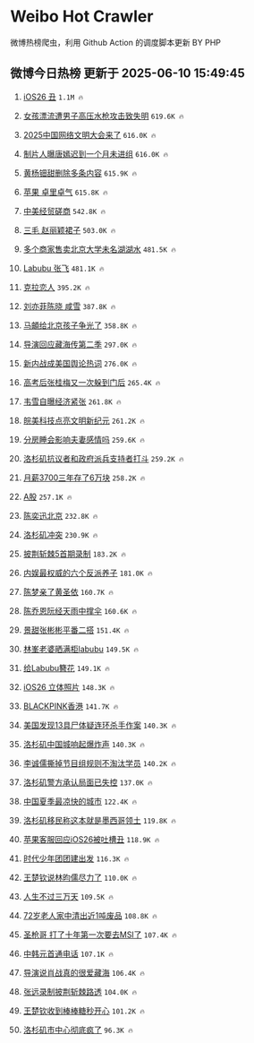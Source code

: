 # Weibo Hot Crawler 



微博热榜爬虫，利用 Github Action 的调度脚本更新 BY PHP 


## 微博今日热榜 更新于 2025-06-10 15:49:45 
1. [iOS26 丑](https://s.weibo.com/weibo?q=iOS26%20%E4%B8%91&t=31&band_rank=1&Refer=top) `1.1M 🔥` 

1. [女孩漂流遭男子高压水枪攻击致失明](https://s.weibo.com/weibo?q=%23%E5%A5%B3%E5%AD%A9%E6%BC%82%E6%B5%81%E9%81%AD%E7%94%B7%E5%AD%90%E9%AB%98%E5%8E%8B%E6%B0%B4%E6%9E%AA%E6%94%BB%E5%87%BB%E8%87%B4%E5%A4%B1%E6%98%8E%23&t=31&band_rank=2&Refer=top) `619.6K 🔥` 

1. [2025中国网络文明大会来了](https://s.weibo.com/weibo?q=%232025%E4%B8%AD%E5%9B%BD%E7%BD%91%E7%BB%9C%E6%96%87%E6%98%8E%E5%A4%A7%E4%BC%9A%E6%9D%A5%E4%BA%86%23&t=31&band_rank=3&Refer=top) `616.0K 🔥` 

1. [制片人曝唐嫣迟到一个月未进组](https://s.weibo.com/weibo?q=%23%E5%88%B6%E7%89%87%E4%BA%BA%E6%9B%9D%E5%94%90%E5%AB%A3%E8%BF%9F%E5%88%B0%E4%B8%80%E4%B8%AA%E6%9C%88%E6%9C%AA%E8%BF%9B%E7%BB%84%23&t=31&band_rank=4&Refer=top) `616.0K 🔥` 

1. [黄杨钿甜删除多条内容](https://s.weibo.com/weibo?q=%23%E9%BB%84%E6%9D%A8%E9%92%BF%E7%94%9C%E5%88%A0%E9%99%A4%E5%A4%9A%E6%9D%A1%E5%86%85%E5%AE%B9%23&t=31&band_rank=5&Refer=top) `615.9K 🔥` 

1. [苹果 卓里卓气](https://s.weibo.com/weibo?q=%E8%8B%B9%E6%9E%9C%20%E5%8D%93%E9%87%8C%E5%8D%93%E6%B0%94&t=31&band_rank=6&Refer=top) `615.8K 🔥` 

1. [中美经贸磋商](https://s.weibo.com/weibo?q=%23%E4%B8%AD%E7%BE%8E%E7%BB%8F%E8%B4%B8%E7%A3%8B%E5%95%86%23&t=31&band_rank=7&Refer=top) `542.8K 🔥` 

1. [三毛 赵丽颖裙子](https://s.weibo.com/weibo?q=%E4%B8%89%E6%AF%9B%20%E8%B5%B5%E4%B8%BD%E9%A2%96%E8%A3%99%E5%AD%90&t=31&band_rank=8&Refer=top) `503.0K 🔥` 

1. [多个商家售卖北京大学未名湖湖水](https://s.weibo.com/weibo?q=%23%E5%A4%9A%E4%B8%AA%E5%95%86%E5%AE%B6%E5%94%AE%E5%8D%96%E5%8C%97%E4%BA%AC%E5%A4%A7%E5%AD%A6%E6%9C%AA%E5%90%8D%E6%B9%96%E6%B9%96%E6%B0%B4%23&t=31&band_rank=9&Refer=top) `481.5K 🔥` 

1. [Labubu 张飞](https://s.weibo.com/weibo?q=Labubu%20%E5%BC%A0%E9%A3%9E&t=31&band_rank=10&Refer=top) `481.1K 🔥` 

1. [克拉恋人](https://s.weibo.com/weibo?q=%E5%85%8B%E6%8B%89%E6%81%8B%E4%BA%BA&t=31&band_rank=11&Refer=top) `395.2K 🔥` 

1. [刘亦菲陈晓 咸雪](https://s.weibo.com/weibo?q=%E5%88%98%E4%BA%A6%E8%8F%B2%E9%99%88%E6%99%93%20%E5%92%B8%E9%9B%AA&t=31&band_rank=12&Refer=top) `387.8K 🔥` 

1. [马頔给北京孩子争光了](https://s.weibo.com/weibo?q=%E9%A9%AC%E9%A0%94%E7%BB%99%E5%8C%97%E4%BA%AC%E5%AD%A9%E5%AD%90%E4%BA%89%E5%85%89%E4%BA%86&t=31&band_rank=13&Refer=top) `358.8K 🔥` 

1. [导演回应藏海传第二季](https://s.weibo.com/weibo?q=%23%E5%AF%BC%E6%BC%94%E5%9B%9E%E5%BA%94%E8%97%8F%E6%B5%B7%E4%BC%A0%E7%AC%AC%E4%BA%8C%E5%AD%A3%23&t=31&band_rank=14&Refer=top) `297.0K 🔥` 

1. [新内战成美国舆论热词](https://s.weibo.com/weibo?q=%23%E6%96%B0%E5%86%85%E6%88%98%E6%88%90%E7%BE%8E%E5%9B%BD%E8%88%86%E8%AE%BA%E7%83%AD%E8%AF%8D%23&t=31&band_rank=15&Refer=top) `276.0K 🔥` 

1. [高考后张桂梅又一次躲到门后](https://s.weibo.com/weibo?q=%23%E9%AB%98%E8%80%83%E5%90%8E%E5%BC%A0%E6%A1%82%E6%A2%85%E5%8F%88%E4%B8%80%E6%AC%A1%E8%BA%B2%E5%88%B0%E9%97%A8%E5%90%8E%23&t=31&band_rank=16&Refer=top) `265.4K 🔥` 

1. [韦雪自曝经济紧张](https://s.weibo.com/weibo?q=%23%E9%9F%A6%E9%9B%AA%E8%87%AA%E6%9B%9D%E7%BB%8F%E6%B5%8E%E7%B4%A7%E5%BC%A0%23&t=31&band_rank=17&Refer=top) `261.8K 🔥` 

1. [皖美科技点亮文明新纪元](https://s.weibo.com/weibo?q=%23%E7%9A%96%E7%BE%8E%E7%A7%91%E6%8A%80%E7%82%B9%E4%BA%AE%E6%96%87%E6%98%8E%E6%96%B0%E7%BA%AA%E5%85%83%23&t=31&band_rank=18&Refer=top) `261.2K 🔥` 

1. [分房睡会影响夫妻感情吗](https://s.weibo.com/weibo?q=%E5%88%86%E6%88%BF%E7%9D%A1%E4%BC%9A%E5%BD%B1%E5%93%8D%E5%A4%AB%E5%A6%BB%E6%84%9F%E6%83%85%E5%90%97&t=31&band_rank=19&Refer=top) `259.6K 🔥` 

1. [洛杉矶抗议者和政府派兵支持者打斗](https://s.weibo.com/weibo?q=%23%E6%B4%9B%E6%9D%89%E7%9F%B6%E6%8A%97%E8%AE%AE%E8%80%85%E5%92%8C%E6%94%BF%E5%BA%9C%E6%B4%BE%E5%85%B5%E6%94%AF%E6%8C%81%E8%80%85%E6%89%93%E6%96%97%23&t=31&band_rank=20&Refer=top) `259.2K 🔥` 

1. [月薪3700三年存了6万块](https://s.weibo.com/weibo?q=%E6%9C%88%E8%96%AA3700%E4%B8%89%E5%B9%B4%E5%AD%98%E4%BA%866%E4%B8%87%E5%9D%97&t=31&band_rank=21&Refer=top) `258.2K 🔥` 

1. [A股](https://s.weibo.com/weibo?q=A%E8%82%A1&t=31&band_rank=22&Refer=top) `257.1K 🔥` 

1. [陈奕迅北京](https://s.weibo.com/weibo?q=%E9%99%88%E5%A5%95%E8%BF%85%E5%8C%97%E4%BA%AC&t=31&band_rank=23&Refer=top) `232.8K 🔥` 

1. [洛杉矶冲突](https://s.weibo.com/weibo?q=%23%E6%B4%9B%E6%9D%89%E7%9F%B6%E5%86%B2%E7%AA%81%23&t=31&band_rank=24&Refer=top) `230.9K 🔥` 

1. [披荆斩棘5首期录制](https://s.weibo.com/weibo?q=%23%E6%8A%AB%E8%8D%86%E6%96%A9%E6%A3%985%E9%A6%96%E6%9C%9F%E5%BD%95%E5%88%B6%23&t=31&band_rank=25&Refer=top) `183.2K 🔥` 

1. [内娱最权威的六个反派养子](https://s.weibo.com/weibo?q=%E5%86%85%E5%A8%B1%E6%9C%80%E6%9D%83%E5%A8%81%E7%9A%84%E5%85%AD%E4%B8%AA%E5%8F%8D%E6%B4%BE%E5%85%BB%E5%AD%90&t=31&band_rank=26&Refer=top) `181.0K 🔥` 

1. [陈梦亲了黄圣依](https://s.weibo.com/weibo?q=%23%E9%99%88%E6%A2%A6%E4%BA%B2%E4%BA%86%E9%BB%84%E5%9C%A3%E4%BE%9D%23&t=31&band_rank=27&Refer=top) `160.7K 🔥` 

1. [陈乔恩阮经天雨中撑伞](https://s.weibo.com/weibo?q=%23%E9%99%88%E4%B9%94%E6%81%A9%E9%98%AE%E7%BB%8F%E5%A4%A9%E9%9B%A8%E4%B8%AD%E6%92%91%E4%BC%9E%23&t=31&band_rank=28&Refer=top) `160.6K 🔥` 

1. [景甜张彬彬平番二搭](https://s.weibo.com/weibo?q=%23%E6%99%AF%E7%94%9C%E5%BC%A0%E5%BD%AC%E5%BD%AC%E5%B9%B3%E7%95%AA%E4%BA%8C%E6%90%AD%23&t=31&band_rank=29&Refer=top) `151.4K 🔥` 

1. [林峯老婆晒满柜labubu](https://s.weibo.com/weibo?q=%23%E6%9E%97%E5%B3%AF%E8%80%81%E5%A9%86%E6%99%92%E6%BB%A1%E6%9F%9Clabubu%23&t=31&band_rank=30&Refer=top) `149.5K 🔥` 

1. [给Labubu簪花](https://s.weibo.com/weibo?q=%E7%BB%99Labubu%E7%B0%AA%E8%8A%B1&t=31&band_rank=31&Refer=top) `149.1K 🔥` 

1. [iOS26 立体照片](https://s.weibo.com/weibo?q=iOS26%20%E7%AB%8B%E4%BD%93%E7%85%A7%E7%89%87&t=31&band_rank=32&Refer=top) `148.3K 🔥` 

1. [BLACKPINK香港](https://s.weibo.com/weibo?q=BLACKPINK%E9%A6%99%E6%B8%AF&t=31&band_rank=33&Refer=top) `141.7K 🔥` 

1. [美国发现13具尸体疑连环杀手作案](https://s.weibo.com/weibo?q=%23%E7%BE%8E%E5%9B%BD%E5%8F%91%E7%8E%B013%E5%85%B7%E5%B0%B8%E4%BD%93%E7%96%91%E8%BF%9E%E7%8E%AF%E6%9D%80%E6%89%8B%E4%BD%9C%E6%A1%88%23&t=31&band_rank=34&Refer=top) `140.3K 🔥` 

1. [洛杉矶中国城响起爆炸声](https://s.weibo.com/weibo?q=%23%E6%B4%9B%E6%9D%89%E7%9F%B6%E4%B8%AD%E5%9B%BD%E5%9F%8E%E5%93%8D%E8%B5%B7%E7%88%86%E7%82%B8%E5%A3%B0%23&t=31&band_rank=35&Refer=top) `140.3K 🔥` 

1. [李诚儒撕掉节目组规则不淘汰学员](https://s.weibo.com/weibo?q=%E6%9D%8E%E8%AF%9A%E5%84%92%E6%92%95%E6%8E%89%E8%8A%82%E7%9B%AE%E7%BB%84%E8%A7%84%E5%88%99%E4%B8%8D%E6%B7%98%E6%B1%B0%E5%AD%A6%E5%91%98&t=31&band_rank=36&Refer=top) `140.2K 🔥` 

1. [洛杉矶警方承认局面已失控](https://s.weibo.com/weibo?q=%23%E6%B4%9B%E6%9D%89%E7%9F%B6%E8%AD%A6%E6%96%B9%E6%89%BF%E8%AE%A4%E5%B1%80%E9%9D%A2%E5%B7%B2%E5%A4%B1%E6%8E%A7%23&t=31&band_rank=37&Refer=top) `137.0K 🔥` 

1. [中国夏季最凉快的城市](https://s.weibo.com/weibo?q=%E4%B8%AD%E5%9B%BD%E5%A4%8F%E5%AD%A3%E6%9C%80%E5%87%89%E5%BF%AB%E7%9A%84%E5%9F%8E%E5%B8%82&t=31&band_rank=38&Refer=top) `122.4K 🔥` 

1. [洛杉矶移民称这本就是墨西哥领土](https://s.weibo.com/weibo?q=%E6%B4%9B%E6%9D%89%E7%9F%B6%E7%A7%BB%E6%B0%91%E7%A7%B0%E8%BF%99%E6%9C%AC%E5%B0%B1%E6%98%AF%E5%A2%A8%E8%A5%BF%E5%93%A5%E9%A2%86%E5%9C%9F&t=31&band_rank=39&Refer=top) `119.8K 🔥` 

1. [苹果客服回应iOS26被吐槽丑](https://s.weibo.com/weibo?q=%23%E8%8B%B9%E6%9E%9C%E5%AE%A2%E6%9C%8D%E5%9B%9E%E5%BA%94iOS26%E8%A2%AB%E5%90%90%E6%A7%BD%E4%B8%91%23&t=31&band_rank=40&Refer=top) `118.9K 🔥` 

1. [时代少年团团建出发](https://s.weibo.com/weibo?q=%23%E6%97%B6%E4%BB%A3%E5%B0%91%E5%B9%B4%E5%9B%A2%E5%9B%A2%E5%BB%BA%E5%87%BA%E5%8F%91%23&t=31&band_rank=41&Refer=top) `116.3K 🔥` 

1. [王楚钦说林昀儒尽力了](https://s.weibo.com/weibo?q=%23%E7%8E%8B%E6%A5%9A%E9%92%A6%E8%AF%B4%E6%9E%97%E6%98%80%E5%84%92%E5%B0%BD%E5%8A%9B%E4%BA%86%23&t=31&band_rank=42&Refer=top) `110.0K 🔥` 

1. [人生不过三万天](https://s.weibo.com/weibo?q=%E4%BA%BA%E7%94%9F%E4%B8%8D%E8%BF%87%E4%B8%89%E4%B8%87%E5%A4%A9&t=31&band_rank=43&Refer=top) `109.5K 🔥` 

1. [72岁老人家中清出近1吨废品](https://s.weibo.com/weibo?q=%2372%E5%B2%81%E8%80%81%E4%BA%BA%E5%AE%B6%E4%B8%AD%E6%B8%85%E5%87%BA%E8%BF%911%E5%90%A8%E5%BA%9F%E5%93%81%23&t=31&band_rank=44&Refer=top) `108.8K 🔥` 

1. [圣枪哥 打了十年第一次要去MSI了](https://s.weibo.com/weibo?q=%E5%9C%A3%E6%9E%AA%E5%93%A5%20%E6%89%93%E4%BA%86%E5%8D%81%E5%B9%B4%E7%AC%AC%E4%B8%80%E6%AC%A1%E8%A6%81%E5%8E%BBMSI%E4%BA%86&t=31&band_rank=45&Refer=top) `107.4K 🔥` 

1. [中韩元首通电话](https://s.weibo.com/weibo?q=%23%E4%B8%AD%E9%9F%A9%E5%85%83%E9%A6%96%E9%80%9A%E7%94%B5%E8%AF%9D%23&t=31&band_rank=46&Refer=top) `107.1K 🔥` 

1. [导演说肖战真的很爱藏海](https://s.weibo.com/weibo?q=%23%E5%AF%BC%E6%BC%94%E8%AF%B4%E8%82%96%E6%88%98%E7%9C%9F%E7%9A%84%E5%BE%88%E7%88%B1%E8%97%8F%E6%B5%B7%23&t=31&band_rank=47&Refer=top) `106.4K 🔥` 

1. [张远录制披荆斩棘路透](https://s.weibo.com/weibo?q=%E5%BC%A0%E8%BF%9C%E5%BD%95%E5%88%B6%E6%8A%AB%E8%8D%86%E6%96%A9%E6%A3%98%E8%B7%AF%E9%80%8F&t=31&band_rank=48&Refer=top) `104.0K 🔥` 

1. [王楚钦收到棒棒糖秒开心](https://s.weibo.com/weibo?q=%E7%8E%8B%E6%A5%9A%E9%92%A6%E6%94%B6%E5%88%B0%E6%A3%92%E6%A3%92%E7%B3%96%E7%A7%92%E5%BC%80%E5%BF%83&t=31&band_rank=49&Refer=top) `101.2K 🔥` 

1. [洛杉矶市中心彻底疯了](https://s.weibo.com/weibo?q=%E6%B4%9B%E6%9D%89%E7%9F%B6%E5%B8%82%E4%B8%AD%E5%BF%83%E5%BD%BB%E5%BA%95%E7%96%AF%E4%BA%86&t=31&band_rank=50&Refer=top) `96.3K 🔥` 

